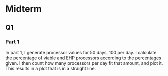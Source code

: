 # Midterm

## Q1

### Part 1

In part 1, I generate processor values for 50 days, 100 per day. I calculate the percentage of viable and EHP processors
according to the percentages given. I then count how many processors per day fit that amount, and plot it. This results
in a plot that is in a straight line. 
